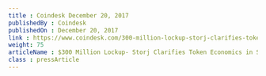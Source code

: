 ```yaml
---
title : Coindesk December 20, 2017
publishedBy : Coindesk
publishedOn : December 20, 2017
link : https://www.coindesk.com/300-million-lockup-storj-clarifies-token-economics-surprise-reveal/
weight: 75
articleName : $300 Million Lockup- Storj Clarifies Token Economics in Surprise Reveal
class : pressArticle
---
```

